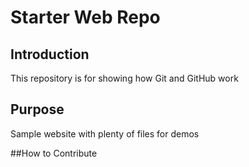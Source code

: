 # Starter Web Repo

## Introduction
This repository is for showing how Git and GitHub work

## Purpose

Sample website with plenty of files for demos

##How to Contribute